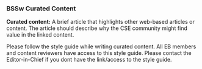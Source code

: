### BSSw Curated Content

**Curated content:** A brief article that highlights other web-based articles or content.  The article should describe why the CSE community might find value in the linked content.

Please follow the style guide while writing curated content. All EB members and content reviewers have access to this style guide. Please contact the Editor-in-Chief if you dont have the link/access to the style guide.

<!---
Publish: no
---!>
